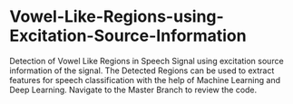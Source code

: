 # Vowel-Like-Regions-using-Excitation-Source-Information
Detection of Vowel Like Regions in Speech Signal using excitation source information of the signal. The Detected Regions can be used to extract features for speech classification with the help of Machine Learning and Deep Learning. Navigate to the Master Branch to review the code.

